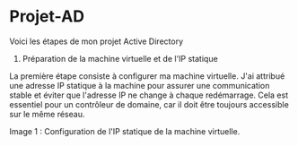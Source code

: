 # Projet-AD
Voici les étapes de mon projet Active Directory

1. Préparation de la machine virtuelle et de l'IP statique

La première étape consiste à configurer ma machine virtuelle. J'ai attribué une adresse IP statique à la machine pour assurer une communication stable et éviter que l'adresse IP ne change à chaque redémarrage. Cela est essentiel pour un contrôleur de domaine, car il doit être toujours accessible sur le même réseau.

Image 1 : Configuration de l'IP statique de la machine virtuelle.

